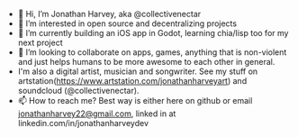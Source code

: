 - 👋 Hi, I’m Jonathan Harvey, aka @collectivenectar
- 👀 I’m interested in open source and decentralizing projects
- 🌱 I’m currently building an iOS app in Godot, learning chia/lisp too for my next project
- 💞️ I’m looking to collaborate on apps, games, anything that is non-violent and just helps humans to be more awesome to each other in general.
- I'm also a digital artist, musician and songwriter. See my stuff on artstation(https://www.artstation.com/jonathanharveyart) and soundcloud (@collectivenectar).
- 📫 How to reach me? Best way is either here on github or email jonathanharvey22@gmail.com, linked in at linkedin.com/in/jonathanharveydev

<!---
collectivenectar/collectivenectar is a ✨ special ✨ repository because its `README.md` (this file) appears on your GitHub profile.
You can click the Preview link to take a look at your changes.
--->
